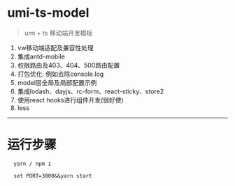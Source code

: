 # umi-ts-model
> umi + ts 移动端开发模板
1. vw移动端适配及兼容性处理
2. 集成antd-mobile
3. 权限路由及403、404、500路由配置
4. 打包优化: 例如去除console.log
5. model层全局及局部配置示例
6. 集成lodash、dayjs、rc-form、react-sticky、store2
7. 使用react hooks进行组件开发(很好使)
8. less

***

# 运行步骤

```
  yarn / npm i
```

```
  set PORT=3000&&yarn start
```
